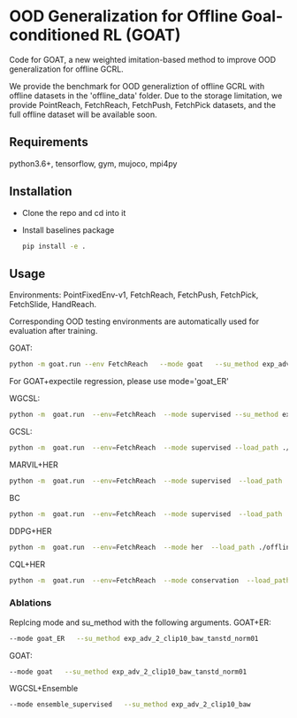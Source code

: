 # OOD Generalization for Offline Goal-conditioned RL (GOAT)
Code for GOAT, a new weighted imitation-based method to improve OOD generalization for offline GCRL.

We provide the benchmark for OOD generaliztion of offline GCRL with offline datasets in the 'offline_data' folder. Due to the storage limitation, we provide PointReach, FetchReach, FetchPush, FetchPick datasets, and the full offline dataset will be available soon.


<!-- 
<div style="text-align: center;">
<img src="pic/offline_hard_tasks.png" >
</div> -->


## Requirements
python3.6+, tensorflow, gym, mujoco, mpi4py

## Installation
- Clone the repo and cd into it

- Install baselines package
    ```bash
    pip install -e .
    ```


## Usage
Environments: PointFixedEnv-v1, FetchReach, FetchPush, FetchPick, FetchSlide, HandReach.

Corresponding OOD testing environments are automatically used for evaluation after training.

GOAT:  
```bash
python -m goat.run --env FetchReach   --mode goat   --su_method exp_adv_2_clip10_baw_tanstd_norm01  --offline_train --load_path ./offline_data/FetchReach/   --load_buffer --log_path ${path_name}    --save_path ${path_name}
```
For GOAT+expectile regression, please use mode='goat_ER'


WGCSL: 
```bash
python -m  goat.run  --env=FetchReach  --mode supervised --su_method exp_adv_2_clip10_baw  --load_path ./offline_data/FetchReach/   --offline_train  --load_buffer  --log_path ${path_name}
```


GCSL:
```bash
python -m  goat.run  --env=FetchReach  --mode supervised --load_path ./offline_data/FetchReach/   --offline_train  --load_buffer
```


MARVIL+HER
```bash
python -m  goat.run  --env=FetchReach  --mode supervised  --load_path ./offline_data/FetchReach/ --load_buffer --offline_train  --su_method exp_adv_2_clip10
```

BC
```bash
python -m  goat.run  --env=FetchReach  --mode supervised  --load_path ./offline_data/FetchReach/ --load_buffer --offline_train   --no_relabel
```

DDPG+HER
```bash
python -m  goat.run  --env=FetchReach  --mode her  --load_path ./offline_data/FetchReach/ --load_buffer --offline_train   
```

CQL+HER
```bash
python -m  goat.run  --env=FetchReach  --mode conservation  --load_path ./offline_data/FetchReach/ --load_buffer --offline_train 
```

### Ablations
Replcing mode and su_method with the following arguments.
GOAT+ER:  
```bash
--mode goat_ER   --su_method exp_adv_2_clip10_baw_tanstd_norm01
```

GOAT:  
```bash
--mode goat   --su_method exp_adv_2_clip10_baw_tanstd_norm01
```

WGCSL+Ensemble
```bash
--mode ensemble_supervised   --su_method exp_adv_2_clip10_baw
```

